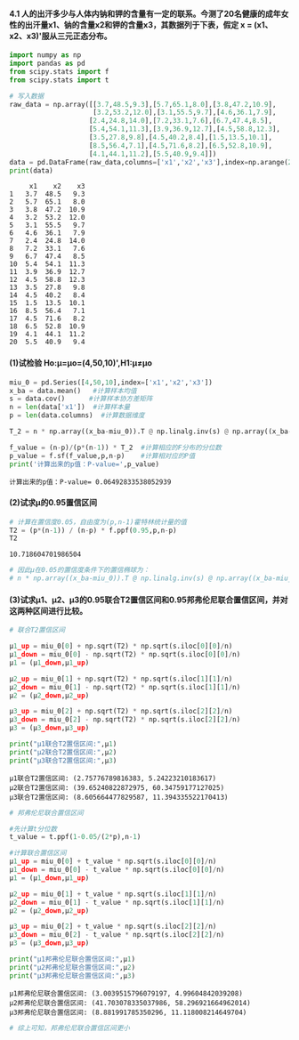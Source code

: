 
#### 4.1 人的出汗多少与人体内钠和钾的含量有一定的联系。今测了20名健康的成年女性的出汗量x1、钠的含量x2和钾的含量x3，其数据列于下表，假定 x = (x1、x2、x3)'服从三元正态分布。 


```python
import numpy as np
import pandas as pd
from scipy.stats import f
from scipy.stats import t
```


```python
# 写入数据
raw_data = np.array([[3.7,48.5,9.3],[5.7,65.1,8.0],[3.8,47.2,10.9],
                     [3.2,53.2,12.0],[3.1,55.5,9.7],[4.6,36.1,7.9],
                    [2.4,24.8,14.0],[7.2,33.1,7.6],[6.7,47.4,8.5],
                    [5.4,54.1,11.3],[3.9,36.9,12.7],[4.5,58.8,12.3],
                    [3.5,27.8,9.8],[4.5,40.2,8.4],[1.5,13.5,10.1],
                    [8.5,56.4,7.1],[4.5,71.6,8.2],[6.5,52.8,10.9],
                    [4.1,44.1,11.2],[5.5,40.9,9.4]])
data = pd.DataFrame(raw_data,columns=['x1','x2','x3'],index=np.arange(20)+1)
print(data)
```

         x1    x2    x3
    1   3.7  48.5   9.3
    2   5.7  65.1   8.0
    3   3.8  47.2  10.9
    4   3.2  53.2  12.0
    5   3.1  55.5   9.7
    6   4.6  36.1   7.9
    7   2.4  24.8  14.0
    8   7.2  33.1   7.6
    9   6.7  47.4   8.5
    10  5.4  54.1  11.3
    11  3.9  36.9  12.7
    12  4.5  58.8  12.3
    13  3.5  27.8   9.8
    14  4.5  40.2   8.4
    15  1.5  13.5  10.1
    16  8.5  56.4   7.1
    17  4.5  71.6   8.2
    18  6.5  52.8  10.9
    19  4.1  44.1  11.2
    20  5.5  40.9   9.4
    

#### (1)试检验 Ho:μ=μo=(4,50,10)',H1:μ≠μo


```python
miu_0 = pd.Series([4,50,10],index=['x1','x2','x3'])
x_ba = data.mean()   #计算样本均值
s = data.cov()      #计算样本协方差矩阵
n = len(data['x1'])  #计算样本量
p = len(data.columns)  #计算数据维度

T_2 = n * np.array((x_ba-miu_0)).T @ np.linalg.inv(s) @ np.array((x_ba-miu_0)) #计算霍特林统计量

f_value = (n-p)/(p*(n-1)) * T_2  #计算相应的F分布的分位数
p_value = f.sf(f_value,p,n-p)    #计算相对应的P值
print('计算出来的p值：P-value=',p_value)
```

    计算出来的p值：P-value= 0.06492833538052939
    

#### (2)试求μ的0.95置信区间  


```python
# 计算在置信度0.05，自由度为(p,n-1)霍特林统计量的值
T2 = (p*(n-1)) / (n-p) * f.ppf(0.95,p,n-p)
T2
```




    10.718604701986504




```python
# 因此μ在0.05的置信度条件下的置信椭球为：
# n * np.array((x_ba-miu_0)).T @ np.linalg.inv(s) @ np.array((x_ba-miu_0)) <= T2
```

#### (3)试求μ1、μ2、μ3的0.95联合T2置信区间和0.95邦弗伦尼联合置信区间，并对这两种区间进行比较。


```python
# 联合T2置信区间

μ1_up = miu_0[0] + np.sqrt(T2) * np.sqrt(s.iloc[0][0]/n)
μ1_down = miu_0[0] - np.sqrt(T2) * np.sqrt(s.iloc[0][0]/n)
μ1 = (μ1_down,μ1_up)

μ2_up = miu_0[1] + np.sqrt(T2) * np.sqrt(s.iloc[1][1]/n)
μ2_down = miu_0[1] - np.sqrt(T2) * np.sqrt(s.iloc[1][1]/n)
μ2 = (μ2_down,μ2_up)

μ3_up = miu_0[2] + np.sqrt(T2) * np.sqrt(s.iloc[2][2]/n)
μ3_down = miu_0[2] - np.sqrt(T2) * np.sqrt(s.iloc[2][2]/n)
μ3 = (μ3_down,μ3_up)

print("μ1联合T2置信区间:",μ1)
print("μ2联合T2置信区间:",μ2)
print("μ3联合T2置信区间:",μ3)
```

    μ1联合T2置信区间: (2.75776789816383, 5.24223210183617)
    μ2联合T2置信区间: (39.65240822872975, 60.34759177127025)
    μ3联合T2置信区间: (8.605664477829587, 11.394335522170413)
    


```python
# 邦弗伦尼联合置信区间

#先计算t分位数
t_value = t.ppf(1-0.05/(2*p),n-1)

#计算联合置信区间
μ1_up = miu_0[0] + t_value * np.sqrt(s.iloc[0][0]/n)
μ1_down = miu_0[0] - t_value * np.sqrt(s.iloc[0][0]/n)
μ1 = (μ1_down,μ1_up)

μ2_up = miu_0[1] + t_value * np.sqrt(s.iloc[1][1]/n)
μ2_down = miu_0[1] - t_value * np.sqrt(s.iloc[1][1]/n)
μ2 = (μ2_down,μ2_up)

μ3_up = miu_0[2] + t_value * np.sqrt(s.iloc[2][2]/n)
μ3_down = miu_0[2] - t_value * np.sqrt(s.iloc[2][2]/n)
μ3 = (μ3_down,μ3_up)

print("μ1邦弗伦尼联合置信区间:",μ1)
print("μ2邦弗伦尼联合置信区间:",μ2)
print("μ3邦弗伦尼联合置信区间:",μ3)
```

    μ1邦弗伦尼联合置信区间: (3.0039515796079197, 4.99604842039208)
    μ2邦弗伦尼联合置信区间: (41.703078335037986, 58.296921664962014)
    μ3邦弗伦尼联合置信区间: (8.881991785350296, 11.118008214649704)
    


```python
# 综上可知，邦弗伦尼联合置信区间更小
```
